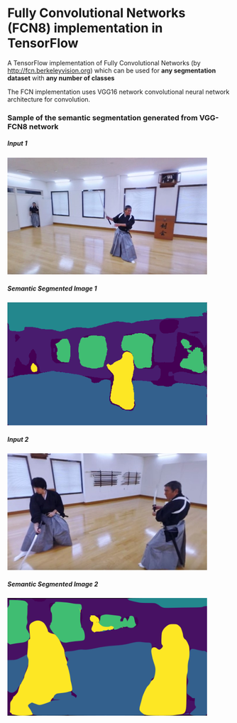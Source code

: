 # Fully Convolutional Networks (FCN8) implementation in TensorFlow
A TensorFlow implementation of Fully Convolutional Networks (by http://fcn.berkeleyvision.org) which can be used for **any segmentation dataset** with **any number of classes**  

The FCN implementation uses VGG16 network convolutional neural network architecture for convolution.

### Sample of the semantic segmentation generated from VGG-FCN8 network 

##### Input 1  
<img src="https://github.com/NitishMutha/fully-convolutional-networks-TF/blob/master/images/test.jpg" width="450">

##### Semantic Segmented Image 1
<img src="https://github.com/NitishMutha/fully-convolutional-networks-TF/blob/master/images/segmentation_test.png" width="450">  
  

##### Input 2
<img src="https://github.com/NitishMutha/fully-convolutional-networks-TF/blob/master/images/test2.JPG" width="450">  

##### Semantic Segmented Image 2
<img src="https://github.com/NitishMutha/fully-convolutional-networks-TF/blob/master/images/segmentation_result2_1.png" width="450">
